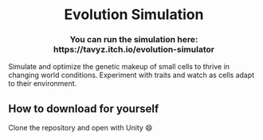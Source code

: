 <h1 align="center">Evolution Simulation</h1>
<h3 align="center">You can run the simulation here: https://tavyz.itch.io/evolution-simulator</h3>
Simulate and optimize the genetic makeup of small cells to thrive in changing world conditions. Experiment with traits and watch as cells adapt to their environment.

## How to download for yourself
Clone the repository and open with Unity 😄
